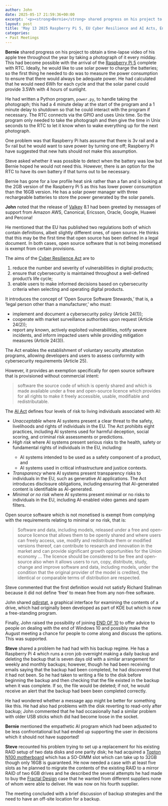 ```yaml
---
author: John
date: 2025-05-17 21:59:36+00:00
excerpt: '<p><strong>Bernie</strong> shared progress on his project to obtain a time-lapse video of his apple tree throughout the year by taking a photograph of it every midday. This had become possible with the arrival of the <a href="https://www.raspberrypi.com/products/raspberry-pi-5/" type="text/html" role="link">Raspberry Pi 5</a> complete with RTC. Ideally, he would like to use solar power to charge the batteries; so the first thing he needed to do was to measure the power consumption to ensure that there would always be adequate power. He had calculated that he would need 6Wh for each cycle and that the solar panel could provide 3.5Wh with 4 hours of sunlight.</p><p>He had written a Python program, <code>power.py</code>, to handle taking the photograph; this had a 4 minute delay at the start of the program and a 1 minute delay to shutdown so that he could interact with the program if necessary. The RTC connects via the GPIO and uses Unix time. So the program only needed to take the photograph and then give the time in Unix seconds to the RTC to let it know when to wake everything up for the next photograph.</p>'
layout: post
title: 'May 13 2025 Raspberry Pi 5, EU Cyber Resilience and AI Acts, End of 10, RAID and backup strategies'
categories:
- Past Meetings
---
```

<p><strong>Bernie</strong> shared progress on his project to obtain a time-lapse video of his apple tree throughout the year by taking a photograph of it every midday. This had become possible with the arrival of the <a href="https://www.raspberrypi.com/products/raspberry-pi-5/" type="text/html" role="link">Raspberry Pi 5</a> complete with RTC. Ideally, he would like to use solar power to charge the batteries; so the first thing he needed to do was to measure the power consumption to ensure that there would always be adequate power. He had calculated that he would need 6Wh for each cycle and that the solar panel could provide 3.5Wh with 4 hours of sunlight.</p><p>He had written a Python program, <code>power.py</code>, to handle taking the photograph; this had a 4 minute delay at the start of the program and a 1 minute delay to shutdown so that he could interact with the program if necessary. The RTC connects via the GPIO and uses Unix time. So the program only needed to take the photograph and then give the time in Unix seconds to the RTC to let it know when to wake everything up for the next photograph.</p><p>One problem was that Raspberry Pi hats assume that there is 3v rail and a 5v rail but he would want to save power by turning one off; Raspberry Pi have suggested that new hats should not make this assumption.</p><p>Steve asked whether it was possible to detect when the battery was low but Bernie hoped he would not need this. However, there is an option for the RTC to have its own battery if that turns out to be necessary.</p><p>Bernie has gone for a low profile heat sink rather than a fan and is looking at the 2GB version of the Raspberry Pi 5 as this has lower power consumption than the 16GB version. He has a solar power manager with three rechargeable batteries to store the power generated by the solar panels.</p><p><strong>John</strong> noted that the release of <a href="https://github.com/valkey-io/valkey" type="text/html" role="link">Valkey</a> 8.1 had been greeted by messages of support from Amazon AWS, Canonical, Ericsson, Oracle, Google, Huawei and Percona!</p><p>He mentioned that the EU has published two regulations both of which contain definitions, albeit slightly different ones, of open source. He thinks that this may be the first time that open source has been defined in a legal document. In both cases, open source software that is not being monetised is exempt from certain provisions.</p><p>The aims of the <a href="https://digital-strategy.ec.europa.eu/en/policies/cyber-resilience-act" type="text/html" role="link">Cyber Resilience Act</a> are to</p><ol><li>reduce the number and severity of vulnerabilities in digital products;</li><li>ensure that cybersecurity is maintained throughout a well-defined product’s life cycle;</li><li>enable users to make informed decisions based on cybersecurity criteria when selecting and operating digital products.</li></ol><p>It introduces the concept of ‘Open Source Software Stewards,’ that is, a ‘legal person other than a manufacturer,’ who must:</p><ul><li>implement and document a cybersecurity policy (Article 24(1));</li><li>cooperate with market surveillance authorities upon request (Article 24(2));</li><li>report any known, actively exploited vulnerabilities, notify severe incidents, and inform impacted users while providing mitigation measures (Article 24(3)).</li></ul><p>The Act enables the establishment of voluntary security attestation programs, allowing developers and users to assess conformity with cybersecurity requirements (Article 25).</p><p>However, it provides an exemption specifically for open source software that is provisioned without commercial intent:</p><blockquote>software the source code of which is openly shared and which is made available under a free and open-source licence which provides for all rights to make it freely accessible, usable, modifiable and redistributable.</blockquote><p>The <a href="https://digital-strategy.ec.europa.eu/en/policies/regulatory-framework-ai" type="text/html" role="link">AI Act</a> defines four levels of risk to living individuals associated with AI:</p><ul><li><em>Unacceptable</em> where AI systems present a clear threat to the safety, livelihoods and rights of individuals in the EU. The Act prohibits eight practices, including AI systems used for harmful deception, social scoring, and criminal risk assessments or predictions.</li><li><em>High risk</em> where AI systems present serious risks to the health, safety or fundamental rights of individuals in the EU, including:</li><ul><li>AI systems intended to be used as a safety component of a product, and</li><li>AI systems used in critical infrastructure and justice contexts.</li></ul><li><em>Transparency</em> where AI systems present transparency risks to individuals in the EU, such as generative AI applications. The Act introduces disclosure obligations, including ensuring that AI-generated content is identifiable as AI-generated.</li><li><em>Minimal or no risk</em> where AI systems present minimal or no risks to individuals in the EU, including AI-enabled video games and spam filters.</li></ul><p>Open source software which is not monetised is exempt from complying with the requirements relating to minimal or no risk, that is:</p><blockquote>Software and data, including models, released under a free and open-source licence that allows them to be openly shared and where users can freely access, use, modify and redistribute them or modified versions thereof, can contribute to research and innovation in the market and can provide significant growth opportunities for the Union economy … The licence should be considered to be free and open-source also when it allows users to run, copy, distribute, study, change and improve software and data, including models, under the condition that the original provider of the model is credited, the identical or comparable terms of distribution are respected.</blockquote><p>Steve commented that the first definition would not satisfy Richard Stallman because it did not define ‘free’ to mean free from any non-free software.</p><p>John shared <a href="https://github.com/shundhammer/qdirstat" type="text/html" role="link">qdirstat</a>, a graphical interface for examining the contents of a drive, which had originally been developed as part of KDE but which is now a free-standing program.</p><p>Finally, John raised the possibility of joining <a href="https://endof10.org/" type="text/html" role="link">END OF 10</a> to offer advice to people on dealing with the end of Windows 10 and possibly make the August meeting a chance for people to come along and discuss the options. This was supported.</p><p><strong>Steve</strong> shared a problem he had had with his backup regime. He has a Raspberry Pi 4 which runs a cron job overnight making a daily backup and deleting the backup that is seven days old with a similar arrangement for weekly and monthly backups; however, though he had been receiving emails saying that the backup had been completed, he had discovered that it had not been. So he had taken to writing a file to the disk before beginning the backup and then checking that the file existed in the backup when it was complete. If so, the file would be deleted; if not, he would receive an alert that the backup had been been completed correctly.</p><p>He had wondered whether a message app might be better for something like this. He had also had problems with the disk reverting to read-only after backup; John commented that he had occasionally had a similar problem with older USB sticks which did had become loose in the socket.</p><p><strong>Bernie</strong> mentioned the empathetic AI program which had been adjusted to be less confrontational but had ended up supporting the user in decisions which it should not have supported!</p><p><strong>Steve</strong> recounted his problem trying to set up a replacement for his existing RAID setup of two data disks and one parity disk; he had acquired a <a href="https://nascompares.com/review/topton-n100-10gbe-nas-motherboard-review-mw-n100-nas/" type="text/html" role="link">Topton N100 motherboard</a> which has a SO-DIMM slot which can take up to 32GB though only 16GB is guaranteed. He now needed a case with at least five slots as he planned to migrate the contents of the existing RAID to a mirror RAID of two 6GB drives and he described the several attempts he had made to buy the <a href="https://www.fractal-design.com/products/cases/" type="text/html" role="link">Fractal Design</a> case that he wanted from different suppliers none of whom were able to deliver. He was now on his fourth supplier.</p><p>The meeting concluded with a brief discussion of backup strategies and the need to have an off-site location for a backup.</p>
